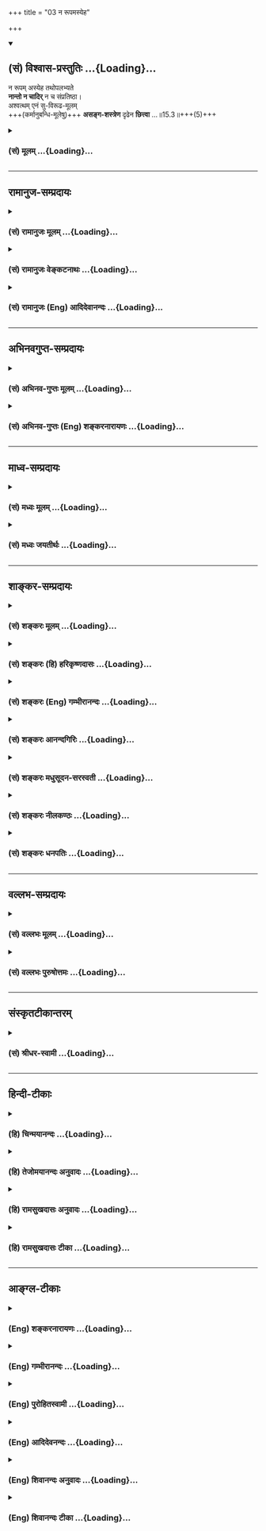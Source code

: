 +++
title = "03 न रूपमस्येह"

+++
<div class="js_include" newlevelforh1="2" title="(सं) विश्वास-प्रस्तुतिः" unfilled url="/mahAbhAratam/shlokashaH/06-bhIShma-parva/03-bhagavad-gItA-parva/saMskRtam/vishvAsa-prastutiH/15_puruShottama-yogaH/03_na_rUpamasyeha.md">
<details open><summary><h2>(सं) विश्वास-प्रस्तुतिः ...{Loading}...</h2></summary>

न रूपम् अस्येह तथोपलभ्यते  
**नान्तो न चादिर्** न च संप्रतिष्ठा।  
अश्वत्थम् एनं सु-विरूढ-मूलम्  
+++(कर्मानुबन्धि-मूलेषु)+++ **असङ्ग-शस्त्रेण** दृढेन **छित्त्वा** …॥15.3॥+++(5)+++
</details>
</div>
<div class="js_include collapsed" newlevelforh1="3" title="(सं) मूलम्" unfilled url="/mahAbhAratam/shlokashaH/06-bhIShma-parva/03-bhagavad-gItA-parva/saMskRtam/mUlam/15_puruShottama-yogaH/03_na_rUpamasyeha.md">
<details><summary><h3>(सं) मूलम् ...{Loading}...</h3></summary>

न रूपमस्येह तथोपलभ्यते  
नान्तो न चादिर्न च संप्रतिष्ठा।  
अश्वत्थमेनं सुविरूढमूल  
मसङ्गशस्त्रेण दृढेन छित्त्वा।।15.3।।
</details>
</div>


_________________
## रामानुज-सम्प्रदायः
<div class="js_include collapsed" newlevelforh1="3" title="(सं) रामानुजः मूलम्" unfilled url="/mahAbhAratam/shlokashaH/06-bhIShma-parva/03-bhagavad-gItA-parva/saMskRtam/rAmAnujaH/mUlam/15_puruShottama-yogaH/03_na_rUpamasyeha.md">
<details><summary><h3>(सं) रामानुजः मूलम् ...{Loading}...</h3></summary>

।।15.3।।**अस्य** वृक्षस्य चतुर्मुखादित्वेन ऊर्ध्वमूलत्वं  
तत्-संतान-परम्परया मनुष्याग्रत्वेन अधःशाखत्वं  
मनुष्यत्वे कृतैः कर्ममिः मूल-भूतैः पुनः अपि अधः च ऊर्ध्वं च प्रसृतशाखत्वम्  
इति यथा इदं **रूपं** निर्दिष्टं  
**न** तथा, संसारिभिः **उपलभ्यते।**  
मनुष्यः अहं देवदत्तस्य पुत्रो, यज्ञदत्तस्य पिता, तदनुरूप-परिग्रहः च  
इति एतावन्मात्रम् उपलभ्यते।

तथा अस्य वृक्षस्य **अन्तो** विनाशः अपि  
गुण-मय-भोगेषु असङ्गकृतः इति **न उपलभ्यते**  
तथा अस्य गुणसङ्ग एव आदिः  
इति न उपलभ्यते।

तस्य **प्रतिष्ठा च** अनात्मनि
आत्माभिमानरूपम् अज्ञानम् इति **न उपलभ्यते**  
प्रतितिष्ठति अस्मिन् एव इति हि अज्ञानम् एव अस्य प्रतिष्ठा।

**एनम्** उक्तप्रकारं  **सुविरूढमूलं** सुष्ठु विविधं रूढमूलम्  **अश्वत्थं**  
सम्यग्-ज्ञान-मूलेन **दृढेन** गुणमयभोगासङ्गाख्येन **शस्त्रेण छित्त्वा**…
</details>
</div>
<div class="js_include collapsed" newlevelforh1="3" title="(सं) रामानुजः वेङ्कटनाथः" unfilled url="/mahAbhAratam/shlokashaH/06-bhIShma-parva/03-bhagavad-gItA-parva/saMskRtam/rAmAnujaH/venkaTanAthaH/15_puruShottama-yogaH/03_na_rUpamasyeha.md">
<details><summary><h3>(सं) रामानुजः वेङ्कटनाथः ...{Loading}...</h3></summary>

  
  
।।15.3।। ननु सर्वप्रत्यक्षसम्मतेऽस्मिन् संसारेयस्तं वेद इति
कस्यचित्तद्वेदनेन प्रशंसनमयुक्तमित्यत्रोच्यतेन रूपमस्येति। नात्र
रूपानुपलम्भवचनस्य रूपाभावे तात्पर्यं; निर्दिष्टरूपविरोधादित्यभिप्रायेणाह
-- अस्य वृक्षस्येति। सर्वेषां संसारोपलम्भे सत्यपि प्रकृताकारेण नोपलम्भ
इति तथाशब्दाभिप्रेतं विवृणोति -- चतुर्मुखादित्वेनेत्यादिना। संसारिभिरिति
-- अपवर्गोपयुक्तज्ञानरहितैरिति भावः। संसारिष्वेव यस्तथा वेद; स
मुक्तप्राय इति वा। कूटस्थपितृपुत्रादिरूपेण लोकेऽपि मूलशाखापल्लवादिकं
दृश्यत इत्यत्राह -- मनुष्योऽहमिति। तेषां हेयस्यापि
संसारस्योपादानोपयुक्तं ज्ञानमस्ति न तु हानार्थमिति भावः। नान्तः
इत्यादावपि तथाशब्दस्यानुषङ्गमाह -- तथाऽस्येति।
समभिव्याहृतासङ्गशस्त्रच्छेद्यत्वानुगुणमन्तशब्दार्थमाहविनाश इति।
आत्यन्तिकप्रलय इहासङ्गनिष्पादितान्तशब्देन विवक्षितः तस्य च स्वरूपतः
कारणतश्चानुपलम्भः नित्यप्रलयमात्रं हि संसारिभिर्दृश्यत इत्यभिप्रायेणाह
-- गुणमयभोगेष्वसङ्गकृत इति। भोगशब्दोऽत्र भोग्यपरः।
प्रमाणसिद्धस्यान्तस्यादेः प्रतिष्ठायाश्च
स्वरूपनिषेधभ्रमव्युदासायउपलभ्यते इतिपदमनुषञ्जितम्।
गर्भादिरूपस्यावान्तरादेरुपलम्भात्प्रधानभूत आदिरिह विवक्षित इत्याह --
गुणसङ्ग एवेति। अत्र प्रतिष्ठाशब्देन परोक्तं परमात्माभिधानमयुक्तं;
निस्सङ्गानां सङ्गविषयस्य
तस्यासङ्गशस्त्रच्छेद्यवृक्षप्रतिष्ठात्वनिर्देशानौचित्यात् अत आदिभूतस्य
सङ्गस्यापि निदानं क्षेत्रादिस्थानीयमज्ञानमिह अर्थौचित्यात्प्रतिष्ठोच्यत
इत्याह -- अनात्मन्यात्माभिमानरूपमिति। एतेन सम्प्रतिष्ठा मध्यमिति
व्याख्याऽपि निरस्ता। अज्ञाने कथं प्रतिष्ठाशब्दवृत्तिः इत्यत्राह --
प्रतितिष्ठतीति। अयं भावः -- मूलस्थितिभूमिः वृक्षस्य प्रतिष्ठा कर्म च
संसारवृक्षस्य मूलत्वेनोक्तम् तच्चअविद्यासञ्चितं कर्म \[वि.पु.2।13।70\]
इति वचनादज्ञाने स्थितं; तदधीनत्वात्तदनुष्ठानस्य; ममकारस्यापि
कर्महेतोरहङ्कार एव कन्द इति स इह संसारवृक्षप्रतिष्ठेति।  
  
एनम् इति सङ्गास्पदप्रकृतिवैचित्र्यपरामर्श इत्याह -- उक्तप्रकारमिति।
सुष्ठुत्वं दृढनिरूढवासनत्वेनान्यैः छेत्तुमशक्यत्वम्। विविधत्वं
प्रायश्चित्तादिभिरेकैकस्य कर्माख्यमूलस्य च्छेदेऽप्यनादिकालं
मनोवाक्कायैर्बुद्धिपूर्वकमबुद्धिपूर्वकं च
विधिनिषेधविषयविचित्रकर्मणामनन्तप्रकारसम्भृतत्वम्। असङ्गोऽपि
कदाचित्तादात्विकव्याध्यादिक्लेशादपि भवति स तु न दृढः
अतःसम्यग्ज्ञानमूलेनेत्युक्तम्। विषयत्यागदशायामिव
आत्मान्वेषणदशायामप्यसङ्गोऽनुवर्तनीय इति ज्ञापनायततश्शब्दः। अत एवततः परम्
इति परशब्दाध्याहारेण व्याख्यान्तरमयुक्तमित्यभिप्रायेणाह -- ततो
विषयासङ्गाद्धेतोरिति। आत्मानमन्विच्छेत् \[जा.उ.6\] इत्यादिसूचनायाह --
अन्वेषणीयमिति। छन्दोनुरोधाय च्छान्दसंनिवर्तन्ति इति
परस्मैपदमित्यभिप्रायेण स्वयमात्मनेपदं प्रायुङ्क्त।

</details>
</div>
<div class="js_include collapsed" newlevelforh1="3" title="(सं) रामानुजः (Eng) आदिदेवानन्दः" unfilled url="/mahAbhAratam/shlokashaH/06-bhIShma-parva/03-bhagavad-gItA-parva/saMskRtam/rAmAnujaH/english/AdidevAnandaH/15_puruShottama-yogaH/03_na_rUpamasyeha.md">
<details><summary><h3>(सं) रामानुजः (Eng) आदिदेवानन्दः ...{Loading}...</h3></summary>

15.3 - 15.4 The form of this tree, having its origin above, i.e., in the four-faced Brahma and branches below in the sense that man forms the crest through continual lineage therefrom, and also having its branches extended above and below by actions done in the human state and forming secondary roots - that form of the tree is not understood by people immersed in Samsara. Only this much is perceived: 'I am a man, the son of Devadatta, the father of Yajnadatta; I have property appropriate to these conditions'. Likewise, it is not understood that its destruction can be brought about by detachment from enjoyments which are based on Gunas. Similarly it is not perceived that attachment to the Gunas alone is the beginning of this (tree). Again, it is not perceived that the basis of this tree is founded on ignorance which is the misconception of self as non-self. Ignorance alone is the basis of this tree, since in it alone the tree is fixed. This Asvattha, described above, firm-rooted,
i.e., the roots of which are firm and manifold, is to be cut off by the strong axe of detachment, namely, detachment from the sense objects composed of the three Gunas. This can be forged through perfect knowledge. As one gains detachment from sense-objects, one should seek and find out the goal from which nobody ever returns. How does this attachment to sense-objects, which consists of the Gunas and erroneous knowledge forming its cause, cease to exist; Sri Krsna now answers: One should seek 'refuge (Prapadyet) in the Primal Person' alone in order to overcome this ignorance. One should seek refuge (Prapadyeta) in Him who is primal, namely, the beginning of all entities, as stated in the following text: 'With Me as the Lord, the Prakrti gives birth to all that which moves, and that which does not move' (9.10), 'I am the origin of all; from Me proceed everything' (10.8), and 'There is nothing higher than Me, O Arjuna' (7.7). From Me, the creator of everything, has streamed forth this ancient activity, continuing from time immermorial,
of attachment to sense-objects consisting of Gunas. This has been declared already by Me: 'For this divine Maya of Mine consisting of the Gunas is hard to break through. But those who take refuge in me alone shall pass beyond this Maya' (7.14). Or a variant of this stanza is
'prapadya iyatah pravrttih' (in place of 'prapadyet yatah pravrittih').
This gives the sense that this discipline of taking refuge in the Supreme Person for dispelling of ignorance has continued from a distant past. The tendencies of ancient persons seeking liberation are also ancient. The purport is this: The ancient liberation-seekers, taking refuge in Me alone, were released from bondage. \[This can be taken to mean that Prapatti or taking refuge in the Lord had originated in the Bhakti tradition of the Sri-Vaisnavites from ancient sages i.e., from the Alvars who preceded Ramanuja by several centuries. It is not a creation of Ramanuja\].

</details>
</div>


_________________
## अभिनवगुप्त-सम्प्रदायः
<div class="js_include collapsed" newlevelforh1="3" title="(सं) अभिनव-गुप्तः मूलम्" unfilled url="/mahAbhAratam/shlokashaH/06-bhIShma-parva/03-bhagavad-gItA-parva/saMskRtam/abhinava-guptaH/mUlam/15_puruShottama-yogaH/03_na_rUpamasyeha.md">
<details><summary><h3>(सं) अभिनव-गुप्तः मूलम् ...{Loading}...</h3></summary>

।।15.3 -- 15.5।। न रूपमित्यादि अव्ययं तदित्यन्तम्। तं छित्त्वेति।
विशेष्ये क्रियाऽभिधीयमाना सामर्थ्यादत्र विशेषणपदमुपादत्ते दण्डी
प्रैष्याननुब्रूयात् इति विधिवत्। तेन अधोरूढानि मूलानि अस्य छिन्द्यादिति।
तत् पदं प्रशान्तम् अव्ययं पदं तदेव।

</details>
</div>
<div class="js_include collapsed" newlevelforh1="3" title="(सं) अभिनव-गुप्तः (Eng) शङ्करनारायणः" unfilled url="/mahAbhAratam/shlokashaH/06-bhIShma-parva/03-bhagavad-gItA-parva/saMskRtam/abhinava-guptaH/english/shankaranArAyaNaH/15_puruShottama-yogaH/03_na_rUpamasyeha.md">
<details><summary><h3>(सं) अभिनव-गुप्तः (Eng) शङ्करनारायणः ...{Loading}...</h3></summary>

15.3 See Comment under 15.5

</details>
</div>


_________________
## माध्व-सम्प्रदायः
<div class="js_include collapsed" newlevelforh1="3" title="(सं) मध्वः मूलम्" unfilled url="/mahAbhAratam/shlokashaH/06-bhIShma-parva/03-bhagavad-gItA-parva/saMskRtam/madhvaH/mUlam/15_puruShottama-yogaH/03_na_rUpamasyeha.md">
<details><summary><h3>(सं) मध्वः मूलम् ...{Loading}...</h3></summary>

।।15.3।। यथास्थितस्तथा नोपलभ्यते। अन्तादिर्विष्णुः। त्वमादिरन्तो जगतोऽस्य
मध्यम् इति भागवते। अनाद्यन्तं परं ब्रह्म न देवा नर्षयो विदुः इति च
मोक्षधर्मे। असङ्गशस्त्रेण सङ्गराहित्यसहितेन ज्ञानेन। ज्ञानासिनोपासनया
शितेन \[11।28।17\] इति भागवते। छेदश्च विमर्श एव। ततश्च तस्यैवाबन्धकं
भवति। तथा हि मूलस्थं ब्रह्म प्रतीयते। तच्चोक्तं तच्छ्रुतावेव -- विमर्शो
ह्यस्य छेदः स तन्न बध्नाति बध्नाति चान्यान् \[ \] इति।

</details>
</div>
<div class="js_include collapsed" newlevelforh1="3" title="(सं) मध्वः जयतीर्थः" unfilled url="/mahAbhAratam/shlokashaH/06-bhIShma-parva/03-bhagavad-gItA-parva/saMskRtam/madhvaH/jayatIrthaH/15_puruShottama-yogaH/03_na_rUpamasyeha.md">
<details><summary><h3>(सं) मध्वः जयतीर्थः ...{Loading}...</h3></summary>

।।15.3।। अस्य रूपं नोपलभ्यत इत्युक्ते प्रमाणबाधः; अत उक्तम् -- **तथे**ति।
तत्सापेक्षमित्यतः पूरयति -- **यथे**ति। विकारित्वादिनेत्यर्थः। जगतो
देशकालाभ्यां परिच्छेदस्योपलभ्यमानत्वान्नान्त इत्याद्युक्तमयुक्तमित्यत आह
-- **अन्तादिरि**ति। संहर्तृत्वादेरिति शेषः। अत्र सम्मतिमाह --
**त्वमि**ति। मध्यं स्थितेः कर्ता। तस्यानुपलभ्यमानत्वे प्रमाणमाह --
**अनादी**ति। आद्यन्तरहितम्। असङ्ग एव शस्त्रमिति व्याख्यानमसदिति भावेनाह
-- **असङ्गे**ति। असङ्गः सङ्गराहित्यं तेन सहितं ज्ञानमसङ्गशस्त्रम्।
दध्योदनादिवत्। वृत्तौ साहित्यस्यान्तर्भावादप्रयोग इति,भावः। प्रतीतार्थः
कुतो न इत्यतो ज्ञानस्यैव तत्र कारणत्वोक्तेरित्याह --
**ज्ञाने**ति। छित्त्वा इत्यस्यसबीजमुद्धृत्य इति (शं.) व्याख्यानमसदिति
भावेनाह -- **छेदश्चे**ति। चस्त्वर्थः विमर्शो विवेकः।
व्याख्यानान्तरपरित्यागेनैवं व्याख्याने को हेतुः इत्यत आह --
**ततश्चे**ति। यतो विमर्श एव प्रकृत्यादेर्विश्वस्य छेदो न सर्वथोद्धारणम्।
तत एव तस्यैकस्यैवेदमबन्धकं भवतीति युज्यते। अन्यथैकेन छेदे कृते
सर्वमुक्तिः स्यादिति भावः। इतश्चायमेव छेद इत्याह -- **तथा ही**ति। अत्र
ह्यश्वत्थमेनं छित्त्वाततः परं तत्परिमार्गितव्यं \[15।4\] इति
विश्वच्छेदस्य ब्रह्मप्रतीतावुपायत्वमुच्यते। तथाहि। विश्वस्य
कार्यत्वादिना विमर्शे सति कार्यस्य कारणापेक्षत्वात्
चेतनानधिष्ठितादुपादानादुत्पत्त्यसम्भवात्परतन्त्राणां
मुख्यतोऽधिष्ठातृत्वायोगान्मूलस्थमुपादानकारणाधिष्ठातृ ब्रह्म प्रतीयते न
विश्वविनाशे। अतो योग्यतावशाद्विमर्श एव च्छेदो न विनाश इति गम्यत
इत्यर्थः। विश्वमिथ्यात्वज्ञानमेव च्छेद इति चेत्; न अस्य
मिथ्याज्ञानत्वात् श्रुतिसंवादाच्चैवमेवेत्याह -- **तच्चे**ति। तं वै
प्रपद्ये यं वै प्रपद्ये इति तच्छुतावेव अतस्तं छेदकमेव।

</details>
</div>


_________________
## शाङ्कर-सम्प्रदायः
<div class="js_include collapsed" newlevelforh1="3" title="(सं) शङ्करः मूलम्" unfilled url="/mahAbhAratam/shlokashaH/06-bhIShma-parva/03-bhagavad-gItA-parva/saMskRtam/shankaraH/mUlam/15_puruShottama-yogaH/03_na_rUpamasyeha.md">
<details><summary><h3>(सं) शङ्करः मूलम् ...{Loading}...</h3></summary>

।।15.3।। --,न रूपम् **अस्य इह** यथा उपवर्णितं **तथा** नैव **उपलभ्यते;**
स्वप्नमरीच्युदकमायागन्धर्वनगरसमत्वात् दृष्टनष्टस्वरूपो हि स इति अत एव
**न अन्तः** न पर्यन्तः निष्ठा परसमाप्तिर्वा विद्यते। तथा **न च आदिः;**
इतः आरभ्य अयं प्रवृत्तः इति न केनचित् गम्यते। **न च संप्रतिष्ठा**
स्थितिः मध्यम् अस्य न केनचित् उपलभ्यते। **अश्वत्थम् एनं** यथोक्तं
**सुविरूढमूलं** सुष्ठु विरूढानि विरोहं गतानि सुदृढानि मूलानि यस्य तम्
एनं सुविरूढमूलम्; **असङ्गशस्त्रे**ण असङ्गः पुत्रवित्तलोकैषणादिभ्यः
व्युत्थानं तेन असङ्गशस्त्रेण **दृढेन** परमात्माभिमुख्यनिश्चयदृढीकृतेन
पुनः पुनः विवेकाभ्यासाश्मनिशितेन **च्छित्वा** संसारवृक्षं सबीजम्
उद्धृत्य।।

</details>
</div>
<div class="js_include collapsed" newlevelforh1="3" title="(सं) शङ्करः (हि) हरिकृष्णदासः" unfilled url="/mahAbhAratam/shlokashaH/06-bhIShma-parva/03-bhagavad-gItA-parva/saMskRtam/shankaraH/hindI/harikRShNadAsaH/15_puruShottama-yogaH/03_na_rUpamasyeha.md">
<details><summary><h3>(सं) शङ्करः (हि) हरिकृष्णदासः ...{Loading}...</h3></summary>

।।15.3।। यह जो वर्णन किया हुआ संसारवृक्ष है --, इसका स्वरूप जैसा यहाँ
वर्णन किया गया है; वैसा उपलब्ध नहीं होता क्योंकि यह स्वप्नकी वस्तु;
मृगतृष्णाके जल और मायारचित गन्धर्वनगरके समान होनेसे; देखतेदेखते नष्ट
होनेवाला है। इसी कारण इसका अन्त अर्थात् अन्तिमावस्थाअवसान या समाप्ति भी
नहीं है। तथा इसका आदि भी नहीं है; अर्थात् यहाँसे आरम्भ होकर यह संसार चला
है; ऐसा किसीसे नहीं जाना जा सकता और इसकी संप्रतिष्ठास्थिति भी नहीं है
यानी आदि और अन्तके बीचकी अवस्था भी किसीको उपलब्ध नहीं होती। इस उपर्युक्त
सुविरूढमूल यानी जिसकी मूलें -- जड़ें अत्यन्त दृढ़ हो गयी हैं -- भली
प्रकार संगठित हो चुकी हैं; ऐसे संसाररूप अश्वत्थको; असङ्गशस्त्रसे छेदन
करके यानी पुत्रैषणा; वित्तैषणा और लोकैषणादिसे उपराम हो जाना ही असङ्ग है;
ऐसे असङ्गशस्त्रसे जो कि परमात्माके सम्मुख होनारूप निश्चयसे दृढ़ किया हुआ
है और बारंबार विवेकाभ्यासरूप पत्थरपर घिसकर पैना किया हुआ है; इस
संसारवृक्षको बीजसहित उखाड़कर।

</details>
</div>
<div class="js_include collapsed" newlevelforh1="3" title="(सं) शङ्करः (Eng) गम्भीरानन्दः" unfilled url="/mahAbhAratam/shlokashaH/06-bhIShma-parva/03-bhagavad-gItA-parva/saMskRtam/shankaraH/english/gambhIrAnandaH/15_puruShottama-yogaH/03_na_rUpamasyeha.md">
<details><summary><h3>(सं) शङ्करः (Eng) गम्भीरानन्दः ...{Loading}...</h3></summary>

15.3 But, asya, its-of this Tree of the World which has been described;
rupam, form, as it has been presented; na, is not at all; upalabhyate,
perceived; iha, here; tatha, in that way. For, being like a dream, water
in a mirage, jugglery, an imaginary city seen in the sky, it is by
nature destroyed no sooner than it is seen. Therefore, na, there exists
neither; its antah, end, limit, termination; so also, neither; its
beginning. It is not comprehended by anyone that it comes into existence
beginning from any definite point. Its sampratistha, continuance, the
middle state, too, is not perceived by anyone. Chittva, after felling,
uprooting, together with its seeds; enam, this, above described;
asvattham, Peepul, the Tree of the World; suvirudha-mulam, whose roots
(mula) are well (su) developed (virudham); drdhena, with the
strong-hardened by a resolute mind directed towards the supreme Self,
and sharpened on the stone of repeated practice of discrimination;
asanga-sastrena, sword of detachment-detachment means turn ing away from
the desire for progeny, wealth and the worlds; with that sword of
detachment-.

</details>
</div>
<div class="js_include collapsed" newlevelforh1="3" title="(सं) शङ्करः आनन्दगिरिः" unfilled url="/mahAbhAratam/shlokashaH/06-bhIShma-parva/03-bhagavad-gItA-parva/saMskRtam/shankaraH/AnandagiriH/15_puruShottama-yogaH/03_na_rUpamasyeha.md">
<details><summary><h3>(सं) शङ्करः आनन्दगिरिः ...{Loading}...</h3></summary>

।।15.3।। पुनःपुना रागादीना प्रवृत्तत्वेनानादित्वान्न संसारवृक्षः
स्वयमुच्छिद्यते न चोच्छेत्तुं शक्यते केनापीत्याशङ्क्याह --
**यस्त्विति।** यथा पूर्वं वर्णितं यथा च लोके प्रसिद्धं तथास्य रूपमिह
शास्त्रादनुमीयते तथाचास्य ज्ञानापनोद्यत्वं युक्तमित्याह -- **यथेति।**
तस्याप्रमितत्वे हेतुमाह -- **स्वप्नेति।** तस्य स्वप्नादिसमत्वे
दृष्टनष्टस्वरूपत्वं हेतुं करोति -- **दृष्टेति।** इत्यमेयतेति शेषः।
तमेवामेयत्वं हेतुं कृत्वावसानमपि तस्य न भातीत्याह -- **अत एवेति।**
ज्ञानं विना भ्रान्तिवासनाकर्मणामन्योन्यनिमित्तत्वान्नावसानमस्तीत्यर्थः।
इदंप्रथमत्वमपि नास्य परिच्छेत्तुं शक्यमित्याह -- **तथेति।**
आद्यन्तवन्मध्यमपि नास्य प्रामाणिकमित्याह -- **मध्यमिति।**
संसारवृक्षस्याश्वत्थशब्दितस्य क्षणभङ्गुरस्य
स्वयमेवोच्छेदसंभवात्तदुच्छेदार्थं न प्रयतितव्यमित्याशङ्क्याह --
**अश्वत्थमिति।** व्युत्थानं वैराग्यपूर्वकं पारिव्राज्यम्। दृढीकृतत्वमेव
विवेकपूर्वकत्वेन स्फुटयति -- **पुनःपुनरिति।**

</details>
</div>
<div class="js_include collapsed" newlevelforh1="3" title="(सं) शङ्करः मधुसूदन-सरस्वती" unfilled url="/mahAbhAratam/shlokashaH/06-bhIShma-parva/03-bhagavad-gItA-parva/saMskRtam/shankaraH/madhusUdana-sarasvatI/15_puruShottama-yogaH/03_na_rUpamasyeha.md">
<details><summary><h3>(सं) शङ्करः मधुसूदन-सरस्वती ...{Loading}...</h3></summary>

।।15.3।। न रूपमिति। यस्त्वयं संसारवृक्षो वर्णित इह संसारे स्थितैः
प्राणिभिरस्य संसारवृक्षस्य यथावर्णितमूर्ध्वमूलत्वादि तथा तेन प्रकारेण
रूपं नोपलभ्यते स्वप्नमरीच्युदकमायागन्धर्वनगरवन्मृषात्वेन
दृष्टनष्टस्वरूपत्वात्तस्य। अतएव तस्यान्तोऽवसानं नोपलभ्यते एतावता कालेन
समाप्तिं गमिष्यतीत्यपर्यन्तत्वात्। न चास्यादिरुपलभ्यते इत आरभ्य प्रवृत्त
इत्यनादित्वात्। नच संप्रतिष्ठा स्थितिर्मध्यस्योपलभ्यते
आद्यन्तप्रतियोगिकत्वात्तस्य। यस्मादेवंभूतोऽयं संसारवृक्षो दुरुच्छेदः
सर्वानर्थकरश्च तस्मादनाद्यज्ञानेन सुविरूढमूलमत्यन्तबद्धमूलं
प्रागुक्तमश्वत्थमेनमसङ्गशस्त्रेण सङ्गः स्पृहा असङ्गः सङ्गविरोधि वैराग्यं
पुत्रवित्तलोकैषणात्यागरूपं तदेव शस्त्रं रागद्वेषमयसंसारविरोधित्वात्
तेनासङ्गशस्त्रेण दृढेन परमात्माज्ञानौत्सुक्यदृढीकृतेन पुनः
पुनर्विवेकाभ्यासनिशितेन छित्त्वा समूलमुद्धृत्य वैराग्यशमदमादिसंपत्त्या
सर्वकर्मसंन्यासं कृत्वेत्येतत्।

</details>
</div>
<div class="js_include collapsed" newlevelforh1="3" title="(सं) शङ्करः नीलकण्ठः" unfilled url="/mahAbhAratam/shlokashaH/06-bhIShma-parva/03-bhagavad-gItA-parva/saMskRtam/shankaraH/nIlakaNThaH/15_puruShottama-yogaH/03_na_rUpamasyeha.md">
<details><summary><h3>(सं) शङ्करः नीलकण्ठः ...{Loading}...</h3></summary>

।।15.3।। ननु श्वोऽपि स्थातुमनर्हश्चाव्ययश्चेत्युक्ते
प्रतिक्षणविनाशिविज्ञानसंतानरूपो वा व्रीह्यादिवत्प्रवाहनित्यो वायं
संसारस्तर्हि दुरुच्छेद्यो वासनानां कर्मणां च
बीजाङ्कुरवदन्योन्यजन्महेतुत्वस्यावर्जनीयत्वादित्याशङ्क्य
सत्त्वासत्त्वाभ्यामनिर्वचनीयोऽयमित्येवं पक्षमाश्रित्य परिहरति -- **न
रूपमिति।** रज्जूरगस्येवास्य रूपं सम्यग्दृशा वीक्ष्यमाणं सन्नोपलभ्यते। इह
जीवत्येव देहे। यथा पूर्वमज्ञानदशायां तथा नोपलभ्यते ज्ञानदशायाम्। तेनास्य
मृषात्वमनुभवैकवेद्यमित्युक्तम्। एतेनानुपलभ्यरूपत्ववचनेन स्वप्रकाशानां
विज्ञानानां रूपवतां बीजादीनां च सादृश्यस्य व्यावृत्तिः। तर्हि
शशविषाणवत्तुच्छ एवायं स्यादित्यत आह -- **नान्तो न चादिरिति।** उपादानस्य
मूलाज्ञानस्याद्यन्तशून्यत्वादयमप्याद्यन्तशून्य इत्यर्थः। तर्हि
आत्मवदपरिहार्यः स्यादित्याशङ्क्याह -- **न च संप्रतिष्ठा।** अस्य
प्रतिष्ठाख्यं लयस्थानं वृक्षस्य भूमिरिव नास्ति। न चायं ब्रह्मणो विकारो
येन तत्रैव लीयेत। न चेष्टापत्तिः ब्रह्मणः कौटस्थ्यभङ्गापत्तेः। किं तर्हि
तुच्छमज्ञानमस्योपादानं तस्मिंश्च ज्ञानेन विनष्टे समूलस्यास्योच्छेदो
भवति। अज्ञानस्य च तुच्छत्वंतुच्छ्येनाभ्वपिहितं यदासीत् इत्यादिश्रुत्या।
तत्कार्यस्य रज्जूरगादेः प्रलये तदनुपलम्भस्यानुभवेन च सिद्धम्। तस्मादस्य
प्रतिष्ठा नोपलभ्यत इति युक्तमेवोक्तम्। तमेनमश्वत्थं वासनानां दार्ढ्यात्
सुविरूढमूलं दृढतरमूलमपि असङ्गशस्त्रेण सङ्गो  
  
देहादितादात्म्यबुद्धिस्तद्वर्जनमसङ्गः स एव शस्त्रं तेन दृढेन परिपक्वेन
छित्त्वा। ततः पदं तत्परिमार्गितव्यमित्युत्तरेणान्वयः। यद्यपि
स्थूलसूक्ष्मयोः संसारयोरसङ्गः सुषुप्तौ स्वयमेव जायते तेन
तन्मूलवासनाभिरप्यात्मनोऽसङ्गोऽनुमीयते तथापि वासनामूलस्याज्ञानस्य
ज्ञानेनानुच्छेदान्नासङ्गधीर्दृढा भवति तस्मान्निर्विकल्पसमाध्यभ्यासेन
कारणशरीरस्याप्यसङ्गः साध्यः। तेन चासङ्गशस्त्रेणास्य छेदो मूलोच्छेदो
लवणोदकवद्रज्जूरगवद्वा प्रविलापनरूपः कर्तव्यः। न तु साङ्ख्यानामिव स्वरूपेण
सतः परिवर्जनमात्रम्।

</details>
</div>
<div class="js_include collapsed" newlevelforh1="3" title="(सं) शङ्करः धनपतिः" unfilled url="/mahAbhAratam/shlokashaH/06-bhIShma-parva/03-bhagavad-gItA-parva/saMskRtam/shankaraH/dhanapatiH/15_puruShottama-yogaH/03_na_rUpamasyeha.md">
<details><summary><h3>(सं) शङ्करः धनपतिः ...{Loading}...</h3></summary>

।।15.3।। को अद्धा वेद क इह प्रवोचत्कृत आजाता कुत इयं विसृष्टिः।
अर्वाग्देवा अस्य विसर्जनेनाथा को वेद यत आबभूव इत्यादिश्रुतिबोधितं
संसारस्यानिर्वचनीयत्वं वदन्नास्य ज्ञानायोद्यतत्वं युक्तमपितुच्छेदायेति
बोधयति -- नेति। अस्य वर्णितस्य संसारवृक्षस्य रुपमिह शास्त्रे यथा र्णितं
तथा नैवोपलभ्यते। इह संसारे स्थितैः प्राणिभिरुधर्वमूलत्वादि यथा वर्णितं
तथा नोपलभ्यत इति वा। दृष्टनष्टस्वरुपत्वेन
स्वप्नमरीच्युदकमायागन्धर्वनगररज्जूरगशुक्तिरुप्यद्विजन्द्रसमत्वात्। एवंच
यथा सत्त्वा सत्त्वाभ्यामनिर्वाच्यत्वात्स्वप्नादिकममेयं तथायं संसारोऽपीति
भावः। अमेयत्वादेवास्य संसारस्यान्तः कदायं समाप्यत इति
परिसमाप्तिर्नोपलभ्यते ज्ञानं विनाऽनन्तत्वात्। तथेत आरभ्यायं प्रवृत्त
इत्यादिरस्य न चोपलभ्यते कैश्चिन्न गम्यते अनादित्वात्। नच संप्रतिष्ठा
संस्थितिः। मध्यमस्य केनचिदुपलभ्यते। आद्यन्तज्ञानाधीनत्वादस्य तस्मादेनं
यथोक्तमश्वत्थं संसारवृक्षं सर्वानर्थकरं सुष्टु विरुढानि विरोहं गतानि
सुदृढानि मूलान्यविद्याकामकर्मवासनारुपाणि यस्य ते
सुविरुढमूलत्वाद्दुरुच्छेदमसङ्गशस्त्रेण सङ्गस्य पुत्रवित्तलोकैषणादिरुपस्य
परित्यागोऽसङ्गः स एव शस्त्रं संसारवृक्षच्छेदनसाधनं तेन दृढेन
परमात्माभिमुख्यनिश्चयदृढीकृतेन पुनः पुनर्निवेकाब्यासशिलापादिततैक्ष्ण्येन
छित्त्वा संसारवृक्षं समलमुत्कृत्य ततः पदं तत्परिमार्गितव्यमन्विष्य
ज्ञातव्यमित्यर्थः। सोऽन्वेष्टव्यः स विजिज्ञासितव्यः इति श्रुतेः। किं
तदिति तत्राह। यस्मिन्पदे परमं पदं तत्परिमार्गितव्यमन्विष्य
ज्ञातव्यमित्यर्थः। सोऽन्वेष्टव्यः स विजज्ञासितव्यः इति श्रुतेः। किं तदिति
तत्राह। यस्मिन्पदे गताः प्रविष्टा भूयः पुनर्न निवर्तन्ते संसाराय
नावर्तन्तेन स पुनरावर्तते न स पुनरावर्तते इति श्रुतेः। तत्कथं
परिमार्गितव्यमित्याकाङ्क्षायामाह -- तमिति। यः यच्छब्देनोक्तस्तमेवादौ
भवमाद्यं पुरुषं पूर्णं प्रपद्ये शरणं कतोस्मीत्येवं तच्छरणतया
परिमार्गितव्यमित्यर्थः। तथाच श्रुतिःयो ब्रह्माणं विदधाति पूर्वं यो वै
वेदांश्च प्रहिणोति तस्मै। तं ह देवमात्मबुद्धिप्रकाशं मुमुक्षुर्वै शरणमहं
प्रपद्ये। परीत्य भूतानि परीत्य लोकान्परीत्य सर्वाः प्रदिशो दिशश्च।
उपस्थाय प्रतमजामृतस्यात्मनात्मानभिसंविवेष इत्याद्या। सर्वे;
भूतेष्वहमस्मि सर्वाणि भूतानि च मयि सन्तीति परिज्ञाय। एवमग्रेऽपि प्रथमजां
वाचं ऋतस्य श्रीविष्णोरात्मानं स्वरुपमभिसंविवेश आश्रितवानित्यर्थः। कोऽसौ
पुरुष इति तत्राह। यतो यस्मान्मायामयस्य संसारवृक्षस्य प्रवृत्तिः प्रसृता
निःसृता ऐन्द्रजालिकादिव मायामयवृक्षप्रवृत्तिः। इतआरभ्य प्रवृत्ता इति तु
वक्तुं न शक्यत इत्याशयेनाह। पुराणी चिरंतनी। यत्तु संसारिणां
मोक्षप्रवृत्तिसिद्धये स्वयमसंसार्यपि भगवान्साक्षात्कर्तव्यं प्राप्यं
चाविद्यातीतमात्मानं स्वस्यापि प्राप्यस्थानत्वेनाऽऽकारेण प्रकटयति
तमेवेति। यतः यत्र अपुराणी नूतनेति तन्नोषादेयम्। मत्तः परतरं
नान्यत्किंचिदस्ति धनंजय। ब्राह्मणो हि प्रतिष्ठाहं -- शाश्वतस्यामृतस्य
च। नान्तो न चादिः इत्यादिभगवद्वचनाननुरुपत्वात्।

</details>
</div>


_________________
## वल्लभ-सम्प्रदायः
<div class="js_include collapsed" newlevelforh1="3" title="(सं) वल्लभः मूलम्" unfilled url="/mahAbhAratam/shlokashaH/06-bhIShma-parva/03-bhagavad-gItA-parva/saMskRtam/vallabhaH/mUlam/15_puruShottama-yogaH/03_na_rUpamasyeha.md">
<details><summary><h3>(सं) वल्लभः मूलम् ...{Loading}...</h3></summary>

।।15.3।। किञ्च न रूपमिति। इह मायामोहितैर्वादिभिरस्य स्वरूपं याथात्म्यं
तथा वेदोक्तप्रकारेण नोपलभ्यतेमायामात्रं तु
कात्स्न्र्येनानभिव्यक्तस्वरूपत्वात्। \[ब्र.सू.3।2।3\] किञ्च नान्तो
निर्णयो न चादिः न च सम्प्रतिष्ठाऽपि। तेनासम्प्रतिष्ठमसत्यं
स्वाज्ञानकल्पितं जगदुच्यते। वक्ष्यति च मायावादिनामासुराणां
लक्षणेअसत्यमप्रतिष्ठं ते जगदाहुरनीश्वरम् \[16।8\] इति। ततो नेदं
जगदसत्यं; किन्त्वेतदुपर्यावरणभूतं जीवकल्पितं
सुवर्णजलवत्कार्यभूतसंसाराख्यं दुष्टांशमेनमभिन्नतया हंसोक्तितः
प्रतीयमानम् अतएव सुतरां विरूढानि मूलानि,जीवकल्पितानि वासनामयानि
दोषरूपाणि यत्र तमसङ्गशस्त्रेण दृढवैराग्यरूपेणाभजनीयतया सक्त्यभावेन
छित्वा पृथक्कृत्य ततःपदमात्मरूपं भगवद्धामभूतमक्षरं ब्रह्म
परिमार्गितव्यमित्यन्तरेणान्वयः। न चेह जीवकृतो जगदुच्छेद एव यथा श्रुतो
वाच्योऽपि शिष्टत्वनिरूपणादिति वाच्यम्; उच्छेदिते दण्डे दण्डी पुरुषो
नेतिवदविरोधात्।

</details>
</div>
<div class="js_include collapsed" newlevelforh1="3" title="(सं) वल्लभः पुरुषोत्तमः" unfilled url="/mahAbhAratam/shlokashaH/06-bhIShma-parva/03-bhagavad-gItA-parva/saMskRtam/vallabhaH/puruShottamaH/15_puruShottama-yogaH/03_na_rUpamasyeha.md">
<details><summary><h3>(सं) वल्लभः पुरुषोत्तमः ...{Loading}...</h3></summary>

  
  
।।15.3।। ननु कथं तैः सृष्टिः इत्यत आह -- न रूपमिति। इहाऽस्मिन् लौकिके
संसारे कर्मासक्तानामस्य तच्छाखारूपत्वे सत्यपि तथाऽलौकिकक्रीडात्मकं रूपं
न लभ्यते। न च अन्तः; क्रीडात्मकेन नित्यत्वात्। न च आदिः;
पुरुषोत्तममूलकत्वेनाऽनादित्वात्। न च पुनः सम्प्रतिष्ठा स्थितिः
तस्माल्लौकिकसंसारात्मकवृक्षं छित्त्वा पुनरलौकिकान्वेषणं कार्यमित्याह --
अश्वत्थमिति। एनं परिदृश्यमानं लौकिकमश्वत्थं नश्वरं सुविरूढमूलं दृढं;
दृढेन निश्चयात्मकेन असङ्गशस्त्रेण
एतन्मध्यपातिदुष्टविषयादिदोषपर्यालोचनसङ्गाभावात्मकेन शस्त्रेणैतच्छेदपटुना
च्छित्त्वा भिन्नं कृत्वा।  
  

</details>
</div>


_________________
## संस्कृतटीकान्तरम्
<div class="js_include collapsed" newlevelforh1="3" title="(सं) श्रीधर-स्वामी" unfilled url="/mahAbhAratam/shlokashaH/06-bhIShma-parva/03-bhagavad-gItA-parva/saMskRtam/shrIdhara-svAmI/15_puruShottama-yogaH/03_na_rUpamasyeha.md">
<details><summary><h3>(सं) श्रीधर-स्वामी ...{Loading}...</h3></summary>

।।15.3।। किंच **-- न रूपमस्येति।** इह संसारे स्थितैः प्राणिभिरस्य
संसारवृक्षस्य तथोर्ध्वमूलत्वादिप्रकारेण रूपं नोपलभ्यते। न चान्तोऽवसानं;
अपर्यन्तत्वात्। न चादिरनादित्वात्। नच संप्रतिष्ठा स्थितिः कथं तिष्ठतीति
न चोपलभ्यते। यस्मादेवंभूतोऽयं संसारवृक्षो दुरुच्छेद्योऽनर्थकरश्च
तस्मादेनं दृढेन वैराग्येण शस्त्रेण छित्त्वा तत्त्वज्ञाने यतेतेत्याह --
अश्वत्थमेनमिति सार्धेन। एनमश्वत्थं सुविरूढमूलमत्यन्तं बद्धमूलं
सन्तमसङ्गः सङ्गराहित्यं अहंममतात्यागस्तेन दृढेन शस्त्रेण सम्यग्विचारेण
छित्त्वा पृथक्कृत्य।

</details>
</div>


_________________
## हिन्दी-टीकाः
<div class="js_include collapsed" newlevelforh1="3" title="(हि) चिन्मयानन्दः" unfilled url="/mahAbhAratam/shlokashaH/06-bhIShma-parva/03-bhagavad-gItA-parva/hindI/chinmayAnandaH/15_puruShottama-yogaH/03_na_rUpamasyeha.md">
<details><summary><h3>(हि) चिन्मयानन्दः ...{Loading}...</h3></summary>

।।15.3।। See Commentary under 15.4

</details>
</div>
<div class="js_include collapsed" newlevelforh1="3" title="(हि) तेजोमयानन्दः अनुवादः" unfilled url="/mahAbhAratam/shlokashaH/06-bhIShma-parva/03-bhagavad-gItA-parva/hindI/tejomayAnandaH/anuvAdaH/15_puruShottama-yogaH/03_na_rUpamasyeha.md">
<details><summary><h3>(हि) तेजोमयानन्दः अनुवादः ...{Loading}...</h3></summary>

।।15.3।। इस (संसार वृक्ष) का स्वरूप जैसा कहा गया है वैसा यहाँ उपलब्ध
नहीं होता है, क्योंकि इसका न आदि है और न अंत और न प्रतिष्ठा ही है। इस
अति दृढ़ मूल वाले अश्वत्थ वृक्ष को दृढ़ असङ्ग शस्त्र से काटकर ...৷৷৷৷।।

</details>
</div>
<div class="js_include collapsed" newlevelforh1="3" title="(हि) रामसुखदासः अनुवादः" unfilled url="/mahAbhAratam/shlokashaH/06-bhIShma-parva/03-bhagavad-gItA-parva/hindI/rAmasukhadAsaH/anuvAdaH/15_puruShottama-yogaH/03_na_rUpamasyeha.md">
<details><summary><h3>(हि) रामसुखदासः अनुवादः ...{Loading}...</h3></summary>

।।15.3।। इस संसारवृक्षका जैसा रूप देखनेमें आता है, वैसा यहाँ (विचार
करनेपर) मिलता नहीं; क्योंकि इसका न तो आदि है, न अन्त है और न स्थिति ही
है। इसलिये इस दृढ़ मूलोंवाले संसाररूप अश्वत्थवृक्षको दृढ़ असङ्गतारूप
शस्त्रके द्वारा काटकर --

</details>
</div>
<div class="js_include collapsed" newlevelforh1="3" title="(हि) रामसुखदासः टीका" unfilled url="/mahAbhAratam/shlokashaH/06-bhIShma-parva/03-bhagavad-gItA-parva/hindI/rAmasukhadAsaH/TIkA/15_puruShottama-yogaH/03_na_rUpamasyeha.md">
<details><summary><h3>(हि) रामसुखदासः टीका ...{Loading}...</h3></summary>

।।15.3।।***व्याख्या --***  **न रूपमस्येह तथोपलभ्यते --** इसी अध्यायके
पहले श्लोकमें संसारवृक्षके विषयमें कहा गया है कि लोग इसको अव्यय
(अविनाशी) कहते हैं और शास्त्रोंमें भी वर्णन आता है कि सकामअनुष्ठान
करनेसे लोकपरलोकमें विशाल भोग प्राप्त होते हैं। ऐसी बातें सुनकर मनुष्यलोक
तथा स्वर्गलोकमें सुख; रमणीयता और स्थायीपन मालूम देता है। इसी कारण
अज्ञानी मनुष्य काम और भोगके परायण होते हैं और इससे बढ़कर कोई सुख नहीं है
-- ऐसा उनका निश्चय हो जाता है (गीता 2। 42 16। 11)। जबतक संसारसे
तादात्म्य; ममता और कामनाका सम्बन्ध है; तबतक ऐसा ही प्रतीत होता है।
परन्तु भगवान् कहते हैं कि विवेकवती बुद्धिसे संसारसे अलग होकर अर्थात्
संसारसे सम्बन्धविच्छेद करके देखनेसे उसका जैसा रूप हमने अभी मान रखा है;
वैसा उपलब्ध नहीं होता अर्थात् यह नाशवान् और दुःखरूप प्रतीत होता
है।**नान्तो न चादिर्न च सम्प्रतिष्ठा --** किसी वस्तुके आदि; मध्य और
अन्तका ज्ञान दो तरहका होता है -- देशकृत और कालकृत। इस संसारका कहाँसे
आरम्भ है; कहाँ मध्य है और कहाँ इसका अन्त होता है -- इस प्रकारसे संसारके
देशकृत आदि; मध्य; अन्तका पता नहीं और कबसे इसका आरम्भ हुआ है; कबतक यह
रहेगा और कब इसका अन्त होगा -- इस प्रकारसे संसारके कालकृत आदि; मध्य;
अन्तका भी पता नहीं। मनुष्य किसी विशाल प्रदर्शनीमें तरहतरहकी वस्तुओंको
देखकर मुग्ध हुआ घूमता रहे; तो वह उस प्रदर्शनीका आदिअन्त नहीं जान सकता।
उस प्रदर्शनीसे बाहर निकलनेपर ही वह उसके आदिअन्तको जान सकता है। इसी तरह
संसारसे सम्बन्ध मानकर भोगोंकी तरफ वृत्ति रखते हुए इस संसारका आदिअन्त कभी
जाननेमें नहीं आ सकता। मनुष्यके पास संसारके आदिअन्तका पता लगानेके लिये जो
साधन (इन्द्रियाँ; मन और बुद्धि) हैं; वे सब संसारके ही अंश हैं। यह नियम
है कि कार्य अपने कारणमें विलीन तो हो सकता है; पर उसको जान नहीं सकता।
जैसे मिट्टीका घड़ा पृथ्वीको अपने भीतर नहीं ला सकता; ऐसे ही व्यष्टि
इन्द्रियाँमनबुद्धि समष्टि,संसार और उसके कार्यको अपनी जानकारीमें नहीं ला
सकते। अतः संसारसे (मन; बुद्धि; इन्द्रियोंसे भी) अलग होनेपर संसारका
स्वरूप (स्वयंके द्वारा) ठीकठीक जाना जा सकता है। वास्तवमें संसारकी
स्वतन्त्र सत्ता (स्थिति) है ही नहीं। केवल उत्पत्ति और विनाशका क्रममात्र
है। संसारका यह उत्पत्तिविनाशका प्रवाह ही स्थितिरूपसे प्रतीत होता है।
वास्तवमें देखा जाय तो उत्पत्ति भी नही है; केवल नाशहीनाश है। जिसका स्वरूप
एक क्षण भी स्थायी न रहता हो; ऐसे संसारकी प्रतिष्ठा (स्थिति) कैसी संसारसे
अपना माना हुआ सम्बन्ध छोड़ते ही उसका अपने लिये अन्त हो जाता है और अपने
वास्तविक स्वरूप अथवा परमात्मामें स्थिति हो जाती है।  
  
**विशेष बात**  
  
इस संसारके आदि; मध्य और अन्तका पता आजतक कोई वैज्ञानिक नहीं लगा सका और न
ही लगा सकता है। संसारसे सम्बन्ध रखते हुए अथवा सांसारिक भोगोंको भोगते हुए
संसारके आदि; मध्य और अन्तको ढूँढ़ना चाहें; तो कोल्हूके बैलकी तरह उम्रभर
रहनेपर भी कुछ हाथ आनेका नहीं। वास्तवमें इस संसारके आदि; मध्य और अन्तका
पता लगानेकी जरूरत भी नहीं है। जरूरत संसारसे अपने माने हुए सम्बन्धका
विच्छेद करनेकी ही है। संसार अनादिसान्त है या अनादिअनन्त है अथवा
प्रतीतिमात्र है; इत्यादि विषयोंपर दार्शनिकोंमें अनेक मतभेद हैं परन्तु
संसारके साथ हमारा सम्बन्ध असत् है; जिसका विच्छेद करना आवश्यक है -- इस
विषयपर सभी दार्शनिक एकमत हैं। संसारसे सम्बन्धविच्छेद करनेका सुगम उपाय है
-- संसारसे प्राप्त (मन; बुद्धि; इन्द्रियाँ; शरीर; धन; सम्पत्ति आदि)
सम्पूर्ण सामग्रीको अपनी और अपने लिये न मानते हुए उसको संसारकी ही सेवामें
लगा देना। सांसारिक स्त्री; पुत्र; मान; बड़ाई; धन; सम्पत्ति; आयु; नीरोगता
आदि कितने ही प्राप्त हो जायँ यहाँतक कि संसारके समस्त भोग एक ही मनुष्यको
मिल जायँ; तो भी उनसे मनुष्यको तृप्ति नहीं हो सकती क्योंकि जीव स्वयं
अविनाशी है और सांसारिक भोग नाशवान् हैं। नाशवान्से अविनाशी कैसे तृप्त हो
सकता है**अश्वत्थमेनं सुविरूढमूलम् --** संसारको **सुविरूढमूलम्** कहनेका
तात्पर्य यह है कि तादात्म्य; ममता और कामनाके कारण यह संसार
(प्रतिष्ठारहित होनेपर भी) दृढ़ मूलोंवाला प्रतीत हो रहा है।  
  
व्यक्ति; पदार्थ; क्रिया आदिमें राग; ममता होनेसे सांसारिक बन्धन
अधिकसेअधिक दृढ़ होता चला जाता है। जिन पदार्थों; व्यक्तियोंमें राग;
ममताका घनिष्ठ सम्बन्ध हो जाता है; उनको मनुष्य अपना स्वरूप ही मानने लग
जाता है। जैसे; धनमें ममता होनेसे उसकी प्राप्तिमें मनुष्यको बड़ी
प्रसन्नता होती है और मैं बड़ा धनवान् हूँ -- ऐसा अभिमान हो जाता है। धनके
नाशसे वह अपना नाश मानने लग जाता है। लोभ बढ़नेसे धनकी प्राप्तिके लिये वह
अन्याय; पाप आदि न करनेलायक काम भी कर बैठता है। फिर इतना लोभ बढ़ जाता है
कि उसके भीतर यह दृढ़ निश्चय हो जाता है कि झूठ; कपट; बेईमानी आदिके बिना
धन कमाया ही नहीं जा सकता। उसे यह विचार ही नहीं होता कि पापसे धन कमाकर
मैं यहाँ कितने दिन ठहरूँगा पापसे कमाया धन तो शरीरके साथ यहीँ छूट जायगा
किंतु धनके लिये किये झूठ; कपट; बेईमानी; चोरी आदि पाप तो मेरे साथ जायँगे
**(टिप्पणी प₀ 748)**; जिससे परलोकमें मेरी कितनी दुर्गति होगी आदि। इतना
ही नहीं; वह दूसरोंको भी प्रेरणा करने लग जाता है कि धन कमानेके लिये पाप
करनेमें कोई खराबी नहीं यह तो व्यापार है; इसमें झूठ बोलना; ठगना आदि सब
उचित है इत्यादि। इस दुर्भावका होना ही तादात्म्य; ममता और कामनारूप
मूलोंका दृढ़ होना है। इस प्रकारके दूषित भावोंके दृढ़मूल होनेसे मनुष्य
वैसा ही बन जाता है (गीता 17। 3)। ये तादात्म्य; ममता और कामनारूप मूल
अन्तःकरणमें इतनी दृढ़तासे जमे हुए हैं कि पढ़ने; सुनने तथा विचारविवेचन
करनेपर भी सर्वथा नष्ट नहीं होते। साधक प्रायः कहा करते हैं कि
सत्सङ्गचर्चा सुनते समय तो इन दोषोंके त्यागकी बात अच्छी और सुगम लगती है
परन्तु व्यवहारमें आनेपर ऐसा होता नहीं। इनको छोड़ना तो चाहते हैं; पर ये
छूटते नहीं। इन दोषोंके न छूटनेमें खास कारण है -- सांसारिक सुख लेनेकी
इच्छा। साधकसे भूल यह होती है कि वह सांसारिक सुख भी लेना चाहता है और साथ
ही दोषोंसे भी बचना चाहता है। जैसे लोभी व्यक्ति विषयुक्त लड्डुओंकी
मिठासको भी लेना चाहे और साथ ही विषसे भी बचना चाहे ऐसा कभी सम्भव नहीं है।
संसारसे कभी किञ्चिन्मात्र भी सुखकी आशा न रखनेपर इसका दृढ़मूल स्वतः नष्ट
हो जाता है। दूसरी बात यह है कि तादात्म्य; ममता और कामनाका मिटना बहुत कठिन
है -- साधककी यह मान्यता ही इन दोषोंको मिटने नहीं देती। वास्तवमें तो ये
स्वतः मिट रहे हैं। किसी भी मनुष्यमें ये दोष सदा नहीं रहते उत्पन्न और
नष्ट होते रहते हैं किंतु अपनी मान्यताके कारण ये स्थायी दीखते हैं। अतः
साधकको चाहिये कि वह इन दोषोंके मिटनेको कभी कठिन न माने।  
  
**असङ्गशस्त्रेण दृढेन छित्त्वा --** भगवान् कहते हैं कि यद्यपि इस
संसारवृक्षके अवान्तर मूल बहुत दृढ़ हैं; फिर भी इनको दृढ़ असङ्गतारूप
शस्त्रके द्वारा काटा जा सकता है। किसी भी स्थान; व्यक्ति; वस्तु;
परिस्थिति आदिके प्रति मनमें आकर्षण; सुखबुद्धिका होना और उनके सम्बन्धसे
अपनेआपको बड़ा तथा सुखी मानना पदार्थोंके प्राप्त होने अथवा संग्रह होनेपर
प्रसन्न होना -- यही सङ्ग कहलाता है। इसका न होना ही असङ्गता अर्थात्
वैराग्य है। वैराग्यके दो प्रकार हैं -- (1) साधारण वैराग्य और (2) दृढ़
वैराग्य। दृढ़ वैराग्यको उपरति अथवा पर वैराग्य भी कहते
हैं।**वैराग्यसम्बन्धी विशेष बात** वैराग्यके अनेक रूप हैं; जो इस प्रकार
हैं -- पहला वैराग्य धन; मकान; जमीन आदि पदार्थोंसे होता है। इन पदार्थोंका
स्वरूपसे त्याग कर देनेपर भी अगर मनमें उनका महत्त्व बना हुआ है और मैं
त्यागी हूँ -- ऐसा अभिमान है; तो वास्तवमें यह वैराग्य नहीं है।
अन्तःकरणमें जडपदार्थोंका किञ्चिन्मात्र भी महत्त्व और आकर्षण न रहे -- यही
वैराग्य है।  
  
दूसरा वैराग्य अपने कहलानेवाले माता; पिता; स्त्री; पुत्र; भाई; भौजाई
आदि(परिवार)से होता है। उनकी सेवा करने या उनको सुख पहुँचानेके लिये ही
उनसे अपना सम्बन्ध मानना चाहिये। अपने सुखके लिये उनसे किञ्चिन्मात्र भी
अपना सम्बन्ध न मानना ही बन्धुबान्धवोंसे वैराग्य है। तीसरा और वास्तविक
वैराग्य अपने शरीरसे होता है। अगर शरीरसे सम्बन्ध बना हुआ है तो सम्पूर्ण
संसारसे सम्बन्ध बना हुआ है क्योंकि शरीर संसारका ही बीज अथवा अंश है।
शरीरसे तादात्म्य न रहना ही शरीरसे वैराग्य है। तादात्म्य (शरीरके साथ मानी
हुई एकता अर्थात् अहंता) का नाश करनेके लिये साधकको पहले मान; प्रतिष्ठा;
पूजा; धन आदिकी कामनाका त्याग करना चाहिये। इनकी कामनाका त्याग करनेपर भी
(शऱीरके) नाम में ममता रहनेके कारण यश; कीर्ति; बड़ाई आदिकी कामना रह जाती
है। इसके कारण मरनेके बाद,भी अपने नामकी कीर्ति; अपना स्मारक बननेकी चाह
आदि सूक्ष्म कामनाएँ रह जाती हैं। इन सब कामनाओंका नाश करना आवश्यक है।
कहींकहीं साधकके भीतर दूसरोंकी प्रशंसा सुनकर; दूसरेकी बड़ाई देखकर
ईर्ष्याका भाव जाग्रत् हो जाता है। अतः इसका भी नाश करना आवश्यक
है। उपर्युक्त कामनाओंका नाश करनेके बाद शरीरमें ममता रह जाती है। यह ममताका
सम्बन्ध मृत्युके बाद भी बना रहता है। इसी कारण मृत शरीरको जला देनेके बाद
भी हड्डियोंको गङ्गाजीमें डालनेसे जीव(जिसने शरीरमें ममता की है)की आगे गति
होती है। विवेक (जडचेतन; प्रकृतिपुरुष अथवा शरीरशरीरीकी भिन्नताका ज्ञान)
जाग्रत् होनेपर ममताका नाश हो जाता है। कामना और ममता -- दोनोंका नाश
होनेके बाद तादात्म्य (अहंता) नष्टप्राय हो जाता है अर्थात् बहुत सूक्ष्म
रह जाता है। तादात्म्यका अत्यन्ताभाव भगवत्प्रेमकी प्राप्ति होनेपर होता
है। जब मनुष्य स्वयं यह अनुभव कर लेता है कि मैं शरीर नहीं हूँ शरीर मेरा
नहीं है; तब कामना; ममता और तादात्म्य -- तीनों मिट जाते हैं। यही वास्तविक
वैराग्य है। ,जिसके भीतर दृढ़ वैराग्य है उसके अन्तःकरणमें सम्पूर्ण
वासनाओँका नाश हो जाता है। अपने स्वरूपसे विजातीय (जड) पदार्थ -- शरीर;
इन्द्रियाँ; मन; बुद्धि; आदिसे किञ्चिन्मात्र भी अपना सम्बन्ध न मानकर --
सबका कल्याण हो; सब सुखी हों; सब नीरोग हों; कभी किसीको किञ्चिन्मात्र भी
दुःख न हो **(टिप्पणी प₀ 750.1)** -- इस भावका रहना ही दृढ़ वैराग्यका
लक्षण है। यह(इदम्) रूपसे जाननेमें आनेवाले स्थूल; सूक्ष्म और कारणशरीरसहित
सम्पूर्ण संसारको जाननेवाला,मैं; (अहम्) कहलाता है। यह; (जाननेमें आनेवाला
दृश्य) और मैं (जाननेवाला द्रष्टा) कभी एक नहीं हो सकते -- यह नियम है। इस
प्रकार संसार और शरीर नष्ट होनेवाले हैं और मैं (स्वयं) अविनाशी है -- इस
विवेकका आदर करते हुए अपनेआपको संसार और शरीरसे सर्वथा अलग अनुभव करना ही
असङ्गशस्त्रके द्वारा संसारवृक्षका छेदन करना है। इस विवेकको महत्त्व न
देनेके कारण ही संसार दृढ़ मूलोंवाला प्रतीत होता है। सांसारिक वस्तुओंका
अत्यन्ताभाव अर्थात् सर्वथा नाश तो नहीं हो सकता; पर उनमें रागका सर्वथा
अभाव हो सकता है। अतः छेदन का तात्पर्य सांसारिक वस्तुओंका नाश करना नहीं;
प्रत्युत उनसे अपना राग हटा लेना है। संसारसे सम्बन्धविच्छेद होनेपर
संसारका अपने लिये सर्वथा अभाव हो जाता है; जिसे,आत्यन्तिक प्रलय भी कहते
हैं। जो हमारा स्वरूप नहीं है तथा जिसके साथ हमारा वास्तविक सम्बन्ध नहीं
है; उसीका त्याग (छेदन) होता है। हम स्वरूपतः चेतन और अविनाशी हैं एवं
संसार जड और विनाशी है अतः संसारसे हमारा सम्बन्ध अवास्तविक और भूलसे माना
हुआ है। स्वरूपसे हम संसारसे असङ्ग ही हैं। पहलेसे ही जो असङ्ग है; वही
असङ्ग होता है -- यह नियम है। अतः संसारसे हमारी असङ्गता स्वतःसिद्ध है --
इस वास्तविकताको दृढ़तासे मान लेना चाहिये। संसार कितना ही सुविरूढमूल
क्यों न हो; उसके साथ अपना सम्बन्ध न माननेसे वह स्वतः कट जाता है क्योंकि
संसारके साथ अपना सम्बन्ध है नहीं; केवल माना हुआ है। अतः संसारके साथ अपना
सम्बन्ध न माननेसे उसका छेदन हो जाता है -- इसमें साधकको सन्देह नहीं करना
चाहिये चाहे (आरम्भमें) व्यवहारमें ऐसा दिखायी दे या न दे। जीवने अपनी भूलसे
शरीरसंसारसे सम्बन्ध माना था। इसलिये इसका छेदन करनेकी जिम्मेवारी भी जीवपर
ही है। अतः भगवान् इसे ही छेदन करनेके लिये कह रहे हैं। **संसारसे
सम्बन्धविच्छेदके कुछ सुगम उपाय**  
  
(1) कुछ भी लेनेकी इच्छा न रखकर संसारसे प्राप्त सामग्रीको संसारकी सेवामें
ही लगा देना।  
  
(2) सांसारिक सुख(भोग और संग्रह) की कामनाका सर्वथा त्याग करना।  
  
(3) संसारके आश्रयका सर्वथा त्याग करना।  
  
(4) शरीरसंसारसे मैं और मेरापनको बिलकुल हटा लेना।  
  
(5) मैं भगवान्का हूँ भगवान् मेरे हैं -- इस वास्तविकतापर दृढ़तासे डटे
रहेना।  
  
(6) मुझे एक परमात्माकी तरफ ही चलना है -- ऐसे दृढ़ निश्चय(व्यवसायात्मिका
बुद्धि) का होना।  
  
(7) शास्त्रविहित अपनेअपने कर्तव्यकर्मों(स्वधर्म) का तत्परतापूर्वक पालन
करना **(टिप्पणी प₀ 750.2)** (गीता 18। 45)।  
  
(8) बचपनमें शरीर; पदार्थ; परिस्थिति; विद्या; सामर्थ्य आदि जैसे थे; वैसे
अब नहीं हैं अर्थात् वे सबकेसब बदल गये; पर मैं स्वयं वही हूँ; बदला नहीं
-- अपने इस अनुभवको महत्त्व देना।  
  
(9) संसारसे माने हुए सम्बन्धका सद्भाव (सत्ताभाव) मिटाना।  
  
***सम्बन्ध --***  संसारवृक्षका छेदन करनेके बाद साधकको क्या करना चाहिये
-- इसका विवेचन आगेके श्लोकमें करते हैं।

</details>
</div>


_________________
## आङ्ग्ल-टीकाः
<div class="js_include collapsed" newlevelforh1="3" title="(Eng) शङ्करनारायणः" unfilled url="/mahAbhAratam/shlokashaH/06-bhIShma-parva/03-bhagavad-gItA-parva/english/shankaranArAyaNaH/15_puruShottama-yogaH/03_na_rUpamasyeha.md">
<details><summary><h3>(Eng) शङ्करनारायणः ...{Loading}...</h3></summary>

15.3. The nature of this is not perceived in that manner, nor its end,
nor its beginning and nor its centre (the middle). Cutting this holy Fig-tree-with its firmly and variedly grown roots-by means of the sharp
(or strong) exe of non-attachment;

</details>
</div>
<div class="js_include collapsed" newlevelforh1="3" title="(Eng) गम्भीरानन्दः" unfilled url="/mahAbhAratam/shlokashaH/06-bhIShma-parva/03-bhagavad-gItA-parva/english/gambhIrAnandaH/15_puruShottama-yogaH/03_na_rUpamasyeha.md">
<details><summary><h3>(Eng) गम्भीरानन्दः ...{Loading}...</h3></summary>

15.3 Its form is not perceived here in that way; nor its end, nor beginning, nor continuance, After felling this Peepul whose roots are well developed, with the strong sword of detachment-;

</details>
</div>
<div class="js_include collapsed" newlevelforh1="3" title="(Eng) पुरोहितस्वामी" unfilled url="/mahAbhAratam/shlokashaH/06-bhIShma-parva/03-bhagavad-gItA-parva/english/purohitasvAmI/15_puruShottama-yogaH/03_na_rUpamasyeha.md">
<details><summary><h3>(Eng) पुरोहितस्वामी ...{Loading}...</h3></summary>

15.3 In this world its true form is not known, neither its origin nor its end, and its strength is not understood., until the tree with its roots striking deep into the earth is hewn down by the sharp axe of non-attachment.

</details>
</div>
<div class="js_include collapsed" newlevelforh1="3" title="(Eng) आदिदेवनन्दः" unfilled url="/mahAbhAratam/shlokashaH/06-bhIShma-parva/03-bhagavad-gItA-parva/english/AdidevanandaH/15_puruShottama-yogaH/03_na_rUpamasyeha.md">
<details><summary><h3>(Eng) आदिदेवनन्दः ...{Loading}...</h3></summary>

15.3 Its form as such is not perceived here, nor its end, nor its beginning, nor its support. Having cut off this firm-rooted Asvattha with the strong axe of detachment৷৷.

</details>
</div>
<div class="js_include collapsed" newlevelforh1="3" title="(Eng) शिवानन्दः अनुवादः" unfilled url="/mahAbhAratam/shlokashaH/06-bhIShma-parva/03-bhagavad-gItA-parva/english/shivAnandaH/anuvAdaH/15_puruShottama-yogaH/03_na_rUpamasyeha.md">
<details><summary><h3>(Eng) शिवानन्दः अनुवादः ...{Loading}...</h3></summary>

15.3 Its form is not perceived here as such, neither its end nor its origin, nor its foundation nor resting place: having cut asunder this firmly rooted peepul tree with the strong axe of non-attachment.

</details>
</div>
<div class="js_include collapsed" newlevelforh1="3" title="(Eng) शिवानन्दः टीका" unfilled url="/mahAbhAratam/shlokashaH/06-bhIShma-parva/03-bhagavad-gItA-parva/english/shivAnandaH/TIkA/15_puruShottama-yogaH/03_na_rUpamasyeha.md">
<details><summary><h3>(Eng) शिवानन्दः टीका ...{Loading}...</h3></summary>

15.3 न not; रूपम् form; अस्य its; इह here; तथा as such; उपलभ्यते is perceived; न not; अन्तः (its) end; न not; च and; आदिः (its) origin; न
not; च and; संप्रतिष्ठा foundation or resting place; अश्वत्थम् Asvattha;
एनम् this; सुविरूढमूलम् firmrooted; असङ्गशस्त्रेण with the axe of nonattachment; दृढेन strong; छित्त्वा having cut asunder.Commentary The idea is continued in the next verse.So long as one is under the sway of ignorance; he cannot understand the form of this tree; its end; origin and foundation (middle). O Arjuna Thou mayest perhaps consider that such a huge tree cannot be uprooted by any means whatever. It is not so.
However firmly rooted it may be; it can be cut by the powerful axe of nnattachment or dispassion within the twinkling of an eye.After cutting this tree you will have to look within; meditate on the Self and behold the Supreme.Tatha As such As described above. Is it necessary to pull down castles in the air or to break the horns of a hare or to pluck a flower growing in the sky or to get butter from the milk of a tortoise or oil from stone Similarly; O Arjuna; there is no reality in this tree.
Therefore why should you entertain any fear as to whether it may be uprooted or not Its form as such is not perceived by anybody here it is like a dream or a mirage or an imaginary city in the sky formed by the clouds or caused by a juggler. It appears and disappears. This tree has DrishtaNashtaSvarupa like the mirage. That object which is destroyed when one beholds it is DrishtaNashta. Nobody has perceived the end; the origin or the foundation of this illusory tree. No one can say that it has arisen from such and such a place or point.Samsara or the peepul tree is inveterately deeprooted. You will have to struggle hard to uproot it with its seed or the selfreproducing deep root.Asanga Dispassion; freedom from attachment to children; wealth and the world.Dridhena Strong. You will have to cut the tree with a strong axe which is sharpened again and again on the whetstone of the practice of discrimination. Further your mind should be turned towards the Supreme Being with the strong determination that you can attain eternal bliss only in Him and that He is the ony Reality.The desire for sensual pleasure is Sanga. Its opposite (dispassion) is Asanga. Renunciation of the three kinds of Eshanas (desires); viz.; children; wealth and the world (PutraVittaLokeshana) is Asanga. Just as the axe cuts the tree; so also dispassion cuts this tree of Samsara. Hence dispassion is termed an axe. Cutting the tree of Samsara is annihilation of egoism; ignorance;
latent tendencies; and renunciation of the fruits of all actions;
through the practice of dispassion; control of the mind and the senses;
etc. (Cf.VII.14)

</details>
</div>
